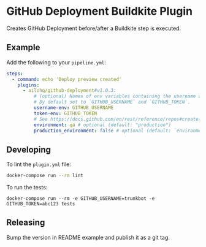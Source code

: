 # GitHub Deployment Buildkite Plugin

Creates GitHub Deployment before/after a Buildkite step is executed.

## Example

Add the following to your `pipeline.yml`:

```yml
steps:
  - command: echo 'Deploy preview created'
    plugins:
      - ailohq/github-deployment#v1.0.3:
          # (optional) Names of env variables containing the username and personal access token with `repo_deployment` and `push` permissions.
          # By default set to `GITHUB_USERNAME` and `GITHUB_TOKEN`.
          username-env: GITHUB_USERNAME
          token-env: GITHUB_TOKEN
          # See https://docs.github.com/en/rest/reference/repos#create-a-deployment for description of the below
          environment: qa # optional (default: "production")
          production_environment: false # optional (default: `environment == "prod" || environment == "production"`)
```

## Developing

To lint the `plugin.yml` file:

```sh
docker-compose run --rm lint
```

To run the tests:

```shell
docker-compose run --rm -e GITHUB_USERNAME=trunkbot -e GITHUB_TOKEN=abc123 tests
```

## Releasing

Bump the version in README example and publish it as a git tag.
